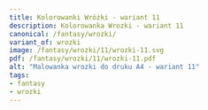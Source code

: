 ```yaml
---
title: Kolorowanki Wróżki - wariant 11
description: Kolorowanka Wrozki - wariant 11
canonical: /fantasy/wrozki/
variant_of: wrozki
image: /fantasy/wrozki/11/wrozki-11.svg
pdf: /fantasy/wrozki/11/wrozki-11.pdf
alt: "Malowanka wrozki do druku A4 - wariant 11"
tags:
- fantasy
- wrozki
---
```

